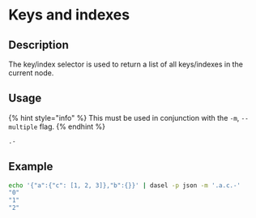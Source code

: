 # Keys and indexes

## Description

The key/index selector is used to return a list of all keys/indexes in the current node.

## Usage

{% hint style="info" %}
This must be used in conjunction with the `-m`, `--multiple` flag.
{% endhint %}

```bash
.-
```

## Example

```bash
echo '{"a":{"c": [1, 2, 3]},"b":{}}' | dasel -p json -m '.a.c.-'
"0"
"1"
"2"
```


